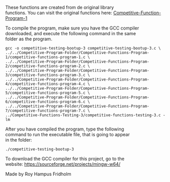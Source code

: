 
These  functions  are  created  from  de  original  library  
functions. You  can  visit  the  original  functions  here:
[Competitive-Function-Program-1](https://github.com/H4PE0N/Competitive-Programming/tree/master/Competitive-Program-Folder/Competitive-Functions-Program-3)

To compile the program, make sure you have the GCC compiler  
downloaded, and execute the following command in  the  same  
folder as the program.

```
gcc -o competitive-testing-bootup-3 competitive-testing-bootup-3.c \
../../Competitive-Program-Folder/Competitive-Functions-Program-1/competitive-functions-program-1.c \
../../Competitive-Program-Folder/Competitive-Functions-Program-2/competitive-functions-program-2.c \
../../Competitive-Program-Folder/Competitive-Functions-Program-3/competitive-functions-program-3.c \
../../Competitive-Program-Folder/Competitive-Functions-Program-4/competitive-functions-program-4.c \
../../Competitive-Program-Folder/Competitive-Functions-Program-5/competitive-functions-program-5.c \
../../Competitive-Program-Folder/Competitive-Functions-Program-6/competitive-functions-program-6.c \
../../Competitive-Program-Folder/Competitive-Functions-Program-7/competitive-functions-program-7.c \
../Competitive-Functions-Testing-3/competitive-functions-testing-3.c -lm
```

After you have compiled the  program,  type  the  following  
command to run the executable file, that is going to appear  
in the folder:

```
./competitive-testing-bootup-3
```

To download the GCC compiler for this project,  go  to  the  
website: https://sourceforge.net/projects/mingw-w64/

Made by Roy Hampus Fridholm
